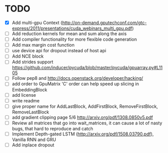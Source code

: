 # TODO


- [x] Add multi-gpu Context (http://on-demand.gputechconf.com/gtc-express/2011/presentations/cuda_webinars_multi_gpu.pdf)
- [ ] Add reduction kernels for mean and sum along the axis
- [ ] Add compiler functionality for more flexible code generation
- [ ] Add max margin cost function
- [ ] use device api for dropout instead of host api
- [ ] Add NCE block 
- [ ] Add strides support https://github.com/inducer/pycuda/blob/master/pycuda/gpuarray.py#L1105
- [ ] Follow pep8 and http://docs.openstack.org/developer/hacking/
- [ ] add order to GpuMatrix 'C' order can help speed up slicing in EmbeddingBlock
- [ ] add license
- [ ] write readme
- [ ] give proper name for AddLastBlock, AddFirstBlock, RemoveFirstBlock, RemoveLastBlock
- [ ] add gradient clipping page 5/6 http://arxiv.org/pdf/1308.0850v5.pdf
- [ ] Review all matrices that go into wait_matrices, it can cause a lot of nasty bugs, that hard to reproduce and catch
- [ ] Implement Depth-gated LSTM (http://arxiv.org/pdf/1508.03790.pdf), Vanilla RNN and GRU
- [ ] Add inplace dropout